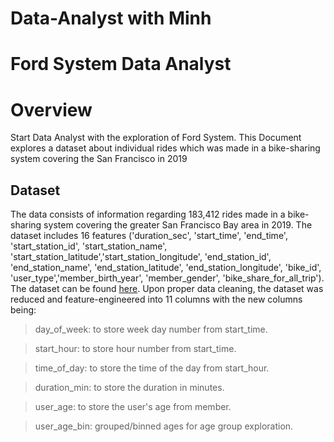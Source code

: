 # Data-Analyst with Minh
# Ford System Data Analyst
# Overview
Start Data Analyst with the exploration of Ford System. This Document explores a dataset about individual rides which was made in a bike-sharing system covering the San Francisco in 2019

## Dataset

The data consists of information regarding 183,412 rides made in a bike-sharing system covering the greater San Francisco Bay area in 2019. The dataset includes 16 features ('duration_sec', 'start_time', 'end_time', 'start_station_id', 'start_station_name', 'start_station_latitude','start_station_longitude', 'end_station_id', 'end_station_name', 'end_station_latitude', 'end_station_longitude', 'bike_id', 'user_type','member_birth_year', 'member_gender', 'bike_share_for_all_trip'). The dataset can be found [here](https://www.kaggle.com/datasets/chirag02/ford-gobike-2019feb-tripdata?resource=download).
Upon proper data cleaning, the dataset was reduced and feature-engineered into 11 columns with  the new columns being: 

> day_of_week: to store week day number from start_time.

> start_hour: to store hour number from start_time.

> time_of_day: to store the time of the day from start_hour.

> duration_min: to store the duration in minutes.

> user_age: to store the user's age from member.

> user_age_bin: grouped/binned ages for age group exploration.